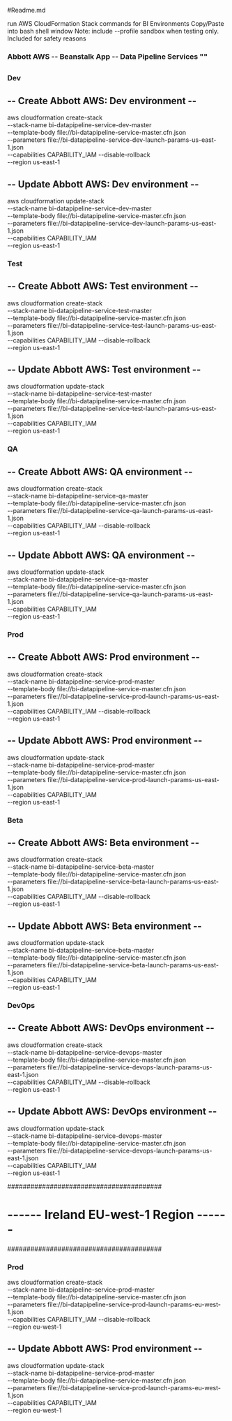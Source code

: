 #Readme.md

run AWS CloudFormation Stack commands for BI Environments
Copy/Paste into bash shell window
Note: include --profile sandbox when testing only. Included for safety reasons




### Abbott AWS -- Beanstalk App -- Data Pipeline Services ""
##
##
### Dev
## -- Create Abbott AWS: Dev environment --
aws cloudformation create-stack \
--stack-name bi-datapipeline-service-dev-master \
--template-body file://bi-datapipeline-service-master.cfn.json \
--parameters file://bi-datapipeline-service-dev-launch-params-us-east-1.json \
--capabilities CAPABILITY_IAM --disable-rollback \
--region us-east-1

## -- Update Abbott AWS: Dev environment --
aws cloudformation update-stack \
--stack-name bi-datapipeline-service-dev-master \
--template-body file://bi-datapipeline-service-master.cfn.json \
--parameters file://bi-datapipeline-service-dev-launch-params-us-east-1.json \
--capabilities CAPABILITY_IAM \
--region us-east-1

### Test
## -- Create Abbott AWS: Test environment --
aws cloudformation create-stack \
--stack-name bi-datapipeline-service-test-master \
--template-body file://bi-datapipeline-service-master.cfn.json \
--parameters file://bi-datapipeline-service-test-launch-params-us-east-1.json \
--capabilities CAPABILITY_IAM --disable-rollback \
--region us-east-1

## -- Update Abbott AWS: Test environment --
aws cloudformation update-stack \
--stack-name bi-datapipeline-service-test-master \
--template-body file://bi-datapipeline-service-master.cfn.json \
--parameters file://bi-datapipeline-service-test-launch-params-us-east-1.json \
--capabilities CAPABILITY_IAM \
--region us-east-1

### QA
## -- Create Abbott AWS: QA environment --
aws cloudformation create-stack \
--stack-name bi-datapipeline-service-qa-master \
--template-body file://bi-datapipeline-service-master.cfn.json \
--parameters file://bi-datapipeline-service-qa-launch-params-us-east-1.json \
--capabilities CAPABILITY_IAM --disable-rollback \
--region us-east-1

## -- Update Abbott AWS: QA environment --
aws cloudformation update-stack \
--stack-name bi-datapipeline-service-qa-master \
--template-body file://bi-datapipeline-service-master.cfn.json \
--parameters file://bi-datapipeline-service-qa-launch-params-us-east-1.json \
--capabilities CAPABILITY_IAM \
--region us-east-1

### Prod
## -- Create Abbott AWS: Prod environment --
aws cloudformation create-stack \
--stack-name bi-datapipeline-service-prod-master \
--template-body file://bi-datapipeline-service-master.cfn.json \
--parameters file://bi-datapipeline-service-prod-launch-params-us-east-1.json \
--capabilities CAPABILITY_IAM --disable-rollback \
--region us-east-1

## -- Update Abbott AWS: Prod environment --
aws cloudformation update-stack \
--stack-name bi-datapipeline-service-prod-master \
--template-body file://bi-datapipeline-service-master.cfn.json \
--parameters file://bi-datapipeline-service-prod-launch-params-us-east-1.json \
--capabilities CAPABILITY_IAM \
--region us-east-1


### Beta
## -- Create Abbott AWS: Beta environment --
aws cloudformation create-stack \
--stack-name bi-datapipeline-service-beta-master \
--template-body file://bi-datapipeline-service-master.cfn.json \
--parameters file://bi-datapipeline-service-beta-launch-params-us-east-1.json \
--capabilities CAPABILITY_IAM --disable-rollback \
--region us-east-1

## -- Update Abbott AWS: Beta environment --
aws cloudformation update-stack \
--stack-name bi-datapipeline-service-beta-master \
--template-body file://bi-datapipeline-service-master.cfn.json \
--parameters file://bi-datapipeline-service-beta-launch-params-us-east-1.json \
--capabilities CAPABILITY_IAM \
--region us-east-1


### DevOps
## -- Create Abbott AWS: DevOps environment --
aws cloudformation create-stack \
--stack-name bi-datapipeline-service-devops-master \
--template-body file://bi-datapipeline-service-master.cfn.json \
--parameters file://bi-datapipeline-service-devops-launch-params-us-east-1.json \
--capabilities CAPABILITY_IAM --disable-rollback \
--region us-east-1

## -- Update Abbott AWS: DevOps environment --
aws cloudformation update-stack \
--stack-name bi-datapipeline-service-devops-master \
--template-body file://bi-datapipeline-service-master.cfn.json \
--parameters file://bi-datapipeline-service-devops-launch-params-us-east-1.json \
--capabilities CAPABILITY_IAM \
--region us-east-1




########################################
# ------ Ireland EU-west-1 Region ------
########################################


### Prod
aws cloudformation create-stack \
--stack-name bi-datapipeline-service-prod-master \
--template-body file://bi-datapipeline-service-master.cfn.json \
--parameters file://bi-datapipeline-service-prod-launch-params-eu-west-1.json \
--capabilities CAPABILITY_IAM --disable-rollback \
--region eu-west-1

## -- Update Abbott AWS: Prod environment --
aws cloudformation update-stack \
--stack-name bi-datapipeline-service-prod-master \
--template-body file://bi-datapipeline-service-master.cfn.json \
--parameters file://bi-datapipeline-service-prod-launch-params-eu-west-1.json \
--capabilities CAPABILITY_IAM \
--region eu-west-1



